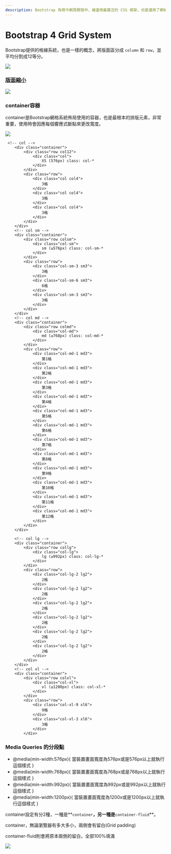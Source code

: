 ```yaml
---
description: Bootstrap 為現今網頁開發中，被運用最廣泛的 CSS 框架，也是運用了網格系統
---
```


# Bootstrap 4 Grid System

Bootstrap提供的格線系統，也是一樣的概念，將版面區分成 `column` 和 `row`，並平均分割成12等分。

![](../.gitbook/assets/image%20%2811%29.png)

### [版面縮小](https://getbootstrap.com/docs/3.4/css/)

![](../.gitbook/assets/image%20%2820%29.png)

### container容器

container是Bootstrap網格系統佈局使用的容器，也是最根本的排版元素，非常重要，使用時會因應每個響應式斷點來更改寬度。

![](../.gitbook/assets/image%20%2836%29.png)

```markup
 <!-- col -->
    <div class="container">
        <div class="row col12">
            <div class="col">
                XS (576px) class: col-*
            </div>
        </div>
        <div class="row">
            <div class="col col4">
                3格
            </div>
            <div class="col col4">
                3格
            </div>
            <div class="col col4">
                3格
            </div>
        </div>
    </div>
    <!-- col sm -->
    <div class="container">
        <div class="row colsm">
            <div class="col-sm">
                sm (≥576px) class: col-sm-*
            </div>
        </div>
        <div class="row">
            <div class="col-sm-3 sm3">
                3格
            </div>
            <div class="col-sm-6 sm3">
                6格
            </div>
            <div class="col-sm-3 sm3">
                3格
            </div>
        </div>
    </div>
    <!-- col md -->
    <div class="container">
        <div class="row colmd">
            <div class="col-md">
                md (≥768px) class: col-md-*
            </div>
        </div>
        <div class="row">
            <div class="col-md-1 md3">
                第1格
            </div>
            <div class="col-md-1 md3">
                第2格
            </div>
            <div class="col-md-1 md3">
                第3格
            </div>
            <div class="col-md-1 md3">
                第4格
            </div>
            <div class="col-md-1 md3">
                第5格
            </div>
            <div class="col-md-1 md3">
                第6格
            </div>
            <div class="col-md-1 md3">
                第7格
            </div>
            <div class="col-md-1 md3">
                第8格
            </div>
            <div class="col-md-1 md3">
                第9格
            </div>
            <div class="col-md-1 md3">
                第10格
            </div>
            <div class="col-md-1 md3">
                第11格
            </div>
            <div class="col-md-1 md3">
                第12格
            </div>
        </div>
    </div>

    <!-- col lg -->
    <div class="container">
        <div class="row collg">
            <div class="col-lg">
                lg (≥992px) class: col-lg-*
            </div>
        </div>
        <div class="row">
            <div class="col-lg-2 lg2">
                2格
            </div>
            <div class="col-lg-2 lg2">
                2格
            </div>
            <div class="col-lg-2 lg2">
                2格
            </div>
            <div class="col-lg-2 lg2">
                2格
            </div>
            <div class="col-lg-2 lg2">
                2格
            </div>
            <div class="col-lg-2 lg2">
                2格
            </div>
        </div>
    </div>
    <!-- col xl -->
    <div class="container">
        <div class="row colxl">
            <div class="col-xl">
                xl (≥1200px) class: col-xl-*
            </div>
        </div>
        <div class="row">
            <div class="col-xl-9 xl6">
                9格
            </div>
            <div class="col-xl-3 xl6">
                3格
            </div>
        </div>
```

### Media Queries 的分段點 <a id="media-queries-&#x7684;&#x5206;&#x6BB5;&#x9EDE;"></a>

* @media\(min-width:576px\){ 當裝置畫面寬度為576px或是576px以上就執行這個樣式 }
* @media\(min-width:768px\){ 當裝置畫面寬度為768px或是768px以上就執行這個樣式 }
* @media\(min-width:992px\){ 當裝置畫面寬度為992px或是992px以上就執行這個樣式 }
* @media\(min-width:1200px\){ 當裝置畫面寬度為1200x或是1200px以上就執行這個樣式 }

container設定有分2種，一種是**`container`**，另一種是**`container-fluid`**。

container，無論瀏覽器有多大多小，兩側會有留白\(Grid padding\)

container-fluid則會將原本兩側的留白，全部100%填滿

![](../.gitbook/assets/image%20%2813%29.png)

